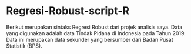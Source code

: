 # Regresi-Robust-script-R
Berikut merupakan sintaks Regresi Robust dari projek analisis saya.
Data yang digunakan adalah data Tindak Pidana di Indonesia pada Tahun 2019.
Data ini merupakan data sekunder yang bersumber dari Badan Pusat Statistik (BPS).

